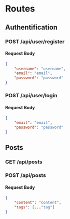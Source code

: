 # Routes 

## Authentification

### POST /api/user/register

#### Request Body
```json
{
    "username": "username",
    "email": "email",
    "password": "password"
}
```

### POST /api/user/login

#### Request Body
```json
{
    "email": "email",
    "password": "password"
}
```

## Posts

### GET /api/posts

### POST /api/posts

#### Request Body
```json
{
    "content": "content",
    "tags": [..."tag"]
}
```